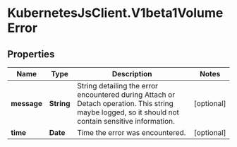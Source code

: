 # KubernetesJsClient.V1beta1VolumeError

## Properties
Name | Type | Description | Notes
------------ | ------------- | ------------- | -------------
**message** | **String** | String detailing the error encountered during Attach or Detach operation. This string maybe logged, so it should not contain sensitive information. | [optional] 
**time** | **Date** | Time the error was encountered. | [optional] 


